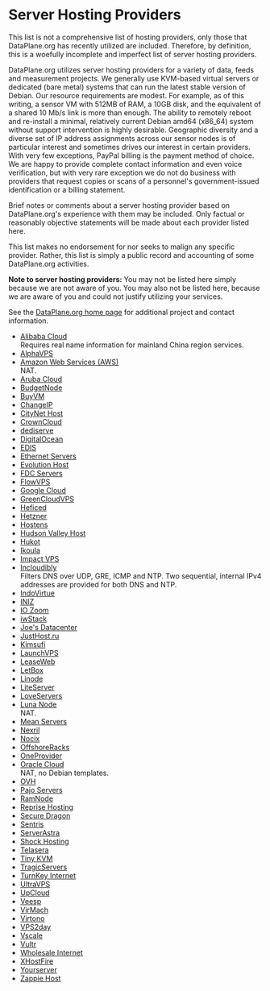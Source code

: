 # Server Hosting Providers

This list is not a comprehensive list of hosting providers, only those
that DataPlane.org has recently utilized are included.  Therefore, by
definition, this is a woefully incomplete and imperfect list of server
hosting providers.

DataPlane.org utilizes server hosting providers for a variety of data,
feeds and measurement projects.  We generally use KVM-based virtual
servers or dedicated (bare metal) systems that can run the latest stable
version of Debian.  Our resource requirements are modest.  For example,
as of this writing, a sensor VM with 512MB of RAM, a 10GB disk, and the
equivalent of a shared 10 Mb/s link is more than enough.  The ability to
remotely reboot and re-install a minimal, relatively current Debian
amd64 (x86_64) system without support intervention is highly desirable.
Geographic diversity and a diverse set of IP address assignments across
our sensor nodes is of particular interest and sometimes drives our
interest in certain providers.  With very few exceptions, PayPal billing
is the payment method of choice.  We are happy to provide complete
contact information and even voice verification, but with very rare
exception we do not do business with providers that request copies or
scans of a personnel's government-issued identification or a billing
statement.

Brief notes or comments about a server hosting provider based on
DataPlane.org's experience with them may be included.  Only factual or
reasonably objective statements will be made about each provider listed
here.

This list makes no endorsement for nor seeks to malign any specific
provider.  Rather, this list is simply a public record and accounting of
some DataPlane.org activities.

**Note to server hosting providers:** You may not be listed here simply
because we are not aware of you.  You may also not be listed here,
because we are aware of you and could not justify utilizing your
services.

See the [DataPlane.org home page](https://dataplane.org) for additional
project and contact information.

*   [Alibaba Cloud](https://intl.aliyun.com)  
    Requires real name information for mainland China region services.
*   [AlphaVPS](https://alphavps.bg)
*   [Amazon Web Services (AWS)](https://aws.amazon.com)  
    NAT.
*   [Aruba Cloud](https://www.arubacloud.com)
*   [BudgetNode](https://budgetnode.com)
*   [BuyVM](https://buyvm.net)
*   [ChangeIP](https://www.changeip.com)
*   [CityNet Host](https://www.citynethost.com)
*   [CrownCloud](http://crowncloud.net)
*   [dediserve](https://www.dediserve.com)
*   [DigitalOcean](https://www.digitalocean.com)
*   [EDIS](https://www.edis.at)
*   [Ethernet Servers](https://www.ethernetservers.com)
*   [Evolution Host](https://evolution-host.com)
*   [FDC Servers](https://www.fdcservers.net)
*   [FlowVPS](https://flowvps.com)
*   [Google Cloud](https://cloud.google.com/)
*   [GreenCloudVPS](https://greencloudvps.com)
*   [Heficed](https://www.heficed.com)
*   [Hetzner](https://www.hetzner.com)
*   [Hostens](https://www.hostens.com)
*   [Hudson Valley Host](https://www.hudsonvalleyhost.com)
*   [Hukot](http://hukot.cz)
*   [Ikoula](https://www.ikoula.com)
*   [Impact VPS](http://impactvps.com)
*   [Incloudibly](https://incloudibly.net)  
    Filters DNS over UDP, GRE, ICMP and NTP.  Two sequential, internal
    IPv4 addresses are provided for both DNS and NTP.
*   [IndoVirtue](https://indovirtue.com)
*   [INIZ](https://iniz.com)
*   [IO Zoom](https://www.iozoom.com)
*   [iwStack](http://iwstack.com)
*   [Joe's Datacenter](https://joesdatacenter.com)
*   [JustHost.ru](https://justhost.ru)
*   [Kimsufi](https://www.kimsufi.com)
*   [LaunchVPS](https://launchvps.com)
*   [LeaseWeb](https://www.leaseweb.com)
*   [LetBox](http://letbox.com)
*   [Linode](https://www.linode.com)
*   [LiteServer](https://www.liteserver.nl)
*   [LoveServers](https://loveservers.com)
*   [Luna Node](https://lunanode.com)   
    NAT.
*   [Mean Servers](https://www.meanservers.com)
*   [Nexril](//nexril.net)
*   [Nocix](https://www.nocix.net)
*   [OffshoreRacks](https://www.offshoreracks.com)
*   [OneProvider](http://oneprovider.com)
*   [Oracle Cloud](https://cloud.oracle.com)  
    NAT, no Debian templates.
*   [OVH](https://www.ovh.com)
*   [Pajo Servers](https://pajo-servers.com)
*   [RamNode](https://ramnode.com)
*   [Reprise Hosting](https://www.reprisehosting.com)
*   [Secure Dragon](https://securedragon.net)
*   [Sentris](http://sentris.com)
*   [ServerAstra](https://serverastra.com)
*   [Shock Hosting](https://shockhosting.net)
*   [Telasera](https://www.telasera.com)
*   [Tiny KVM](http://tinykvm.com)
*   [TragicServers](https://tragicservers.com)
*   [TurnKey Internet](https://turnkeyinternet.net)
*   [UltraVPS](http://www.ultravps.eu)
*   [UpCloud](https://upcloud.com)
*   [Veesp](https://veesp.com)
*   [VirMach](https://virmach.com)
*   [Virtono](https://www.virtono.com)
*   [VPS2day](https://www.vps2day.com)
*   [Vscale](https://vscale.io)
*   [Vultr](https://www.vultr.com)
*   [Wholesale Internet](https://www.wholesaleinternet.net)
*   [XHostFire](https://www.xhostfire.com)
*   [Yourserver](https://www.yourserver.se)
*   [Zappie Host](https://zappiehost.com/)
